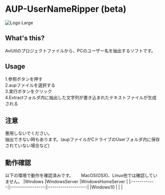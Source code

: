 # AUP-UserNameRipper (beta)
![Logo Large](https://github.com/wakanameko/AUP-UserNameRipper/assets/63937252/01f0e1f7-e301-45fb-a4b1-d8b2a056fd18)
## What's this?
AviUtlのプロジェクトファイルから、PCのユーザー名を抽出するソフトです。

## Usage
1.参照ボタンを押す  
2.aupファイルを選択する  
3.実行ボタンをクリック  
4.Extractフォルダ内に抽出した文字列が書き込まれたテキストファイルが生成される

## 注意
悪用しないでください。  
抽出できない時もあります。(aupファイルがCドライブのUserフォルダ内に保存されていない場合など)

## 動作確認
以下の環境で動作を確認済みです。　　
MacOS(OSX)、Linux他では確認していません。
|Windows       |WindowsServer      |WindowsHomeServer    |
|:------------:|:-----------------:|:-------------------:|
|Windows10     |                   |                     |
